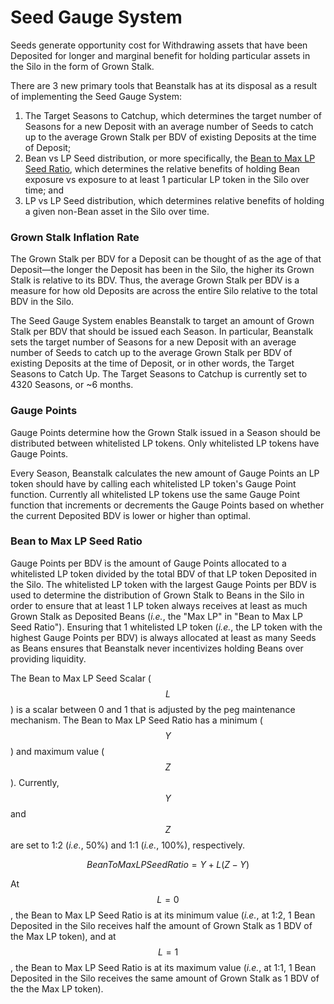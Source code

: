 # Seed Gauge System

Seeds generate opportunity cost for Withdrawing assets that have been Deposited for longer and marginal benefit for holding particular assets in the Silo in the form of Grown Stalk.

There are 3 new primary tools that Beanstalk has at its disposal as a result of implementing the Seed Gauge System:

1. The Target Seasons to Catchup, which determines the target number of Seasons for a new Deposit with an average number of Seeds to catch up to the average Grown Stalk per BDV of existing Deposits at the time of Deposit;
2. Bean vs LP Seed distribution, or more specifically, the [Bean to Max LP Seed Ratio](../../peg-maintenance/bean-to-max-lp-seed-ratio.md), which determines the relative benefits of holding Bean exposure vs exposure to at least 1 particular LP token in the Silo over time; and
3. LP vs LP Seed distribution, which determines relative benefits of holding a given non-Bean asset in the Silo over time.

### Grown Stalk Inflation Rate

The Grown Stalk per BDV for a Deposit can be thought of as the age of that Deposit—the longer the Deposit has been in the Silo, the higher its Grown Stalk is relative to its BDV. Thus, the average Grown Stalk per BDV is a measure for how old Deposits are across the entire Silo relative to the total BDV in the Silo.

The Seed Gauge System enables Beanstalk to target an amount of Grown Stalk per BDV that should be issued each Season. In particular, Beanstalk sets the target number of Seasons for a new Deposit with an average number of Seeds to catch up to the average Grown Stalk per BDV of existing Deposits at the time of Deposit, or in other words, the Target Seasons to Catch Up. The Target Seasons to Catchup is currently set to 4320 Seasons, or \~6 months.

### **Gauge Points**

Gauge Points determine how the Grown Stalk issued in a Season should be distributed between whitelisted LP tokens. Only whitelisted LP tokens have Gauge Points.&#x20;

Every Season, Beanstalk calculates the new amount of Gauge Points an LP token should have by calling each whitelisted LP token's Gauge Point function. Currently all whitelisted LP tokens use the same Gauge Point function that increments or decrements the Gauge Points based on whether the current Deposited BDV is lower or higher than optimal.

### **Bean to Max LP Seed Ratio**

Gauge Points per BDV is the amount of Gauge Points allocated to a whitelisted LP token divided by the total BDV of that LP token Deposited in the Silo. The whitelisted LP token with the largest Gauge Points per BDV is used to determine the distribution of Grown Stalk to Beans in the Silo in order to ensure that at least 1 LP token always receives at least as much Grown Stalk as Deposited Beans (_i.e._, the "Max LP" in "Bean to Max LP Seed Ratio"). Ensuring that 1 whitelisted LP token (_i.e._, the LP token with the highest Gauge Points per BDV) is always allocated at least as many Seeds as Beans ensures that Beanstalk never incentivizes holding Beans over providing liquidity.

The Bean to Max LP Seed Scalar ($$L$$) is a scalar between 0 and 1 that is adjusted by the peg maintenance mechanism. The Bean to Max LP Seed Ratio has a minimum ($$Y$$) and maximum value ($$Z$$). Currently, $$Y$$ and $$Z$$ are set to 1:2 (_i.e._, 50%) and 1:1 (_i.e._, 100%), respectively.&#x20;

$$
Bean To Max LP Seed Ratio = Y + L(Z - Y)
$$

At $$L = 0$$, the Bean to Max LP Seed Ratio is at its minimum value (_i.e._, at 1:2, 1 Bean Deposited in the Silo receives half the amount of Grown Stalk as 1 BDV of the Max LP token), and at $$L = 1$$, the Bean to Max LP Seed Ratio is at its maximum value (_i.e._, at 1:1, 1 Bean Deposited in the Silo receives the same amount of Grown Stalk as 1 BDV of the the Max LP token).
